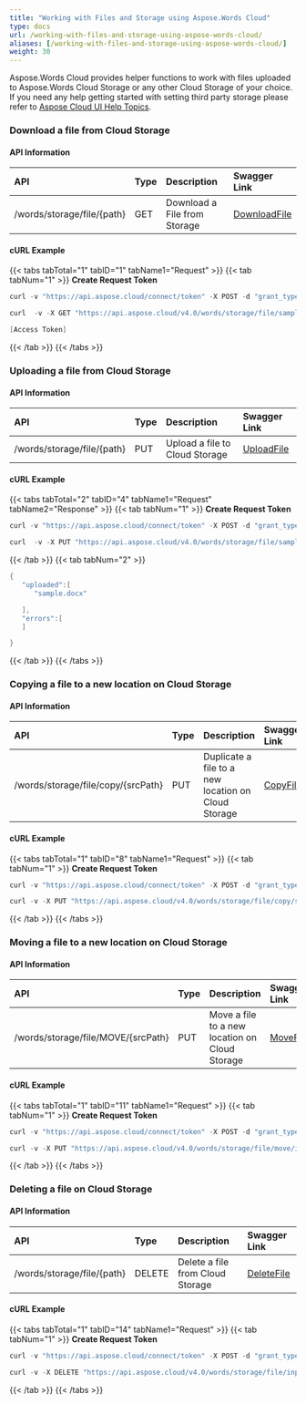 ```yaml
---
title: "Working with Files and Storage using Aspose.Words Cloud"
type: docs
url: /working-with-files-and-storage-using-aspose-words-cloud/
aliases: [/working-with-files-and-storage-using-aspose-words-cloud/]
weight: 30
---
```


Aspose.Words Cloud provides helper functions to work with files uploaded to Aspose.Words Cloud Storage or any other Cloud Storage of your choice. If you need any help getting started with setting third party storage please refer to [Aspose Cloud UI Help Topics](https://docs.aspose.cloud/display/totalcloud/Aspose+Cloud+UI+Help+Topics).

### Download a file from Cloud Storage

#### API Information

|API|Type|Description|Swagger Link|
| :- | :- | :- | :- |
|/words/storage/file/{path}|GET|Download a File from Storage|[DownloadFile](https://apireference.aspose.cloud/words/#/File/DownloadFile)|

#### cURL Example

{{< tabs tabTotal="1" tabID="1" tabName1="Request" >}}
{{< tab tabNum="1" >}}
**Create Request Token**

```java
curl -v "https://api.aspose.cloud/connect/token" -X POST -d "grant_type=client_credentials&client_id=[]&client_secret=[]" -H "Content-Type: application/x-www-form-urlencoded" -H "Accept: application/json"

```

```java
curl  -v -X GET "https://api.aspose.cloud/v4.0/words/storage/file/sample.docx" -H "Content-Type: application/json" -H "Authorization: Bearer 

[Access Token]

```

{{< /tab >}}
{{< /tabs >}}
### Uploading a file from Cloud Storage

#### API Information

|API|Type|Description|Swagger Link|
| :- | :- | :- | :- |
|/words/storage/file/{path}|PUT|Upload a file to Cloud Storage|[UploadFile](https://apireference.aspose.cloud/words/#/File/UploadFile)|

#### cURL Example

{{< tabs tabTotal="2" tabID="4" tabName1="Request" tabName2="Response" >}}
{{< tab tabNum="1" >}}
**Create Request Token**

```java
curl -v "https://api.aspose.cloud/connect/token" -X POST -d "grant_type=client_credentials&client_id=[]&client_secret=[]" -H "Content-Type: application/x-www-form-urlencoded" -H "Accept: application/json"

```

```java
curl  -v -X PUT "https://api.aspose.cloud/v4.0/words/storage/file/sample.docx" -H "Content-Type:application/octet-stream" -H "Authorization: Bearer [Access Token]

```

{{< /tab >}}
{{< tab tabNum="2" >}}
```java
{
   "uploaded":[
      "sample.docx"

   ],
   "errors":[
   ]

}
```

{{< /tab >}}
{{< /tabs >}}
### Copying a file to a new location on Cloud Storage

#### API Information

|API|Type|Description|Swagger Link|
| :- | :- | :- | :- |
|/words/storage/file/copy/{srcPath}|PUT|Duplicate a file to a new location on Cloud Storage|[CopyFile](https://apireference.aspose.cloud/words/#/File/CopyFile)|

#### cURL Example

{{< tabs tabTotal="1" tabID="8" tabName1="Request" >}}
{{< tab tabNum="1" >}}
**Create Request Token**

```java
curl -v "https://api.aspose.cloud/connect/token" -X POST -d "grant_type=client_credentials&client_id=[]&client_secret=[]" -H "Content-Type: application/x-www-form-urlencoded" -H "Accept: application/json"

```

```java
curl -v -X PUT "https://api.aspose.cloud/v4.0/words/storage/file/copy/sample.docx/%2F?destPath=MyFolder" -H "Content-Type:application/json" -H "Authorization: Bearer [Access Token]

```

{{< /tab >}}
{{< /tabs >}}
### Moving a file to a new location on Cloud Storage

#### API Information

|API|Type|Description|Swagger Link|
| :- | :- | :- | :- |
|/words/storage/file/MOVE/{srcPath}|PUT|Move a file to a new location on Cloud Storage|[MoveFile](https://apireference.aspose.cloud/words/#/File/MoveFile)|

#### cURL Example

{{< tabs tabTotal="1" tabID="11" tabName1="Request" >}}
{{< tab tabNum="1" >}}
**Create Request Token**

```java
curl -v "https://api.aspose.cloud/connect/token" -X POST -d "grant_type=client_credentials&client_id=[]&client_secret=[]" -H "Content-Type: application/x-www-form-urlencoded" -H "Accept: application/json"

```

```java
curl -v -X PUT "https://api.aspose.cloud/v4.0/words/storage/file/move/input.docx/%2F?destPath=MyFolder" -H "Content-Type:application/json" -H "Authorization: Bearer [Access Token]

```

{{< /tab >}}
{{< /tabs >}}
### Deleting a file on Cloud Storage

#### API Information

|API|Type|Description|Swagger Link|
| :- | :- | :- | :- |
|/words/storage/file/{path}|DELETE|Delete a file from Cloud Storage|[DeleteFile](https://apireference.aspose.cloud/words/#/File/DeleteFile)|

#### cURL Example

{{< tabs tabTotal="1" tabID="14" tabName1="Request" >}}
{{< tab tabNum="1" >}}
**Create Request Token**

```java
curl -v "https://api.aspose.cloud/connect/token" -X POST -d "grant_type=client_credentials&client_id=[]&client_secret=[]" -H "Content-Type: application/x-www-form-urlencoded" -H "Accept: application/json"

```

```java
curl -v -X DELETE "https://api.aspose.cloud/v4.0/words/storage/file/input.docx" -H "Content-Type:application/json" -H "Authorization: Bearer [Access Token]

```

{{< /tab >}}
{{< /tabs >}}
